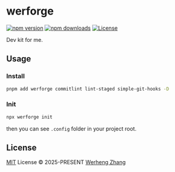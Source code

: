 # werforge

[![npm version][npm-version-src]][npm-version-href]
[![npm downloads][npm-downloads-src]][npm-downloads-href]
[![License][license-src]][license-href]

Dev kit for me.

## Usage

### Install

```bash
pnpm add werforge commitlint lint-staged simple-git-hooks -D
```

### Init

```bash
npx werforge init
```

then you can see `.config` folder in your project root.

## License

[MIT](./LICENSE) License © 2025-PRESENT [Werheng Zhang](https://github.com/werheng)

<!-- Badges -->

[npm-version-src]: https://img.shields.io/npm/v/werforge?style=flat&colorA=080f12&colorB=1fa669
[npm-version-href]: https://npmjs.com/package/werforge
[npm-downloads-src]: https://img.shields.io/npm/dm/werforge?style=flat&colorA=080f12&colorB=1fa669
[npm-downloads-href]: https://npmjs.com/package/werforge
[license-src]: https://img.shields.io/github/license/werheng/werforge.svg?style=flat&colorA=080f12&colorB=1fa669
[license-href]: https://github.com/werheng/werforge/blob/master/LICENSE
